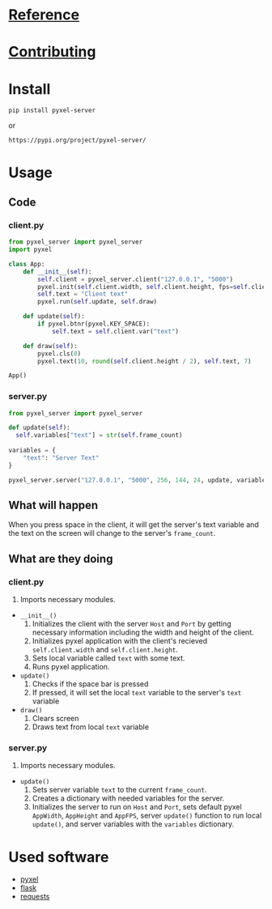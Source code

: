 # [Reference](https://floppidisk.github.io/pyxel_server/reference)
# [Contributing](https://floppidisk.github.io/pyxel_server/contribute)
# Install
```
pip install pyxel-server
```  
or
```
https://pypi.org/project/pyxel-server/
```
# Usage
## Code
### client.py
```python
from pyxel_server import pyxel_server
import pyxel

class App:
    def __init__(self):
        self.client = pyxel_server.client("127.0.0.1", "5000")
        pyxel.init(self.client.width, self.client.height, fps=self.client.fps)
        self.text = "Client text"
        pyxel.run(self.update, self.draw)

    def update(self):
        if pyxel.btnr(pyxel.KEY_SPACE):
            self.text = self.client.var("text")

    def draw(self):
        pyxel.cls(0)
        pyxel.text(10, round(self.client.height / 2), self.text, 7)

App()
```
### server.py
```python
from pyxel_server import pyxel_server

def update(self):
  self.variables["text"] = str(self.frame_count)
  
variables = {
    "text": "Server Text"
}

pyxel_server.server("127.0.0.1", "5000", 256, 144, 24, update, variables=variables)
```
## What will happen
When you press space in the client, it will get the server's text variable and the text on the screen will change to the server's `frame_count`.  
## What are they doing
### client.py
   1. Imports necessary modules.  
   * `__init__()`  
       1. Initializes the client with the server `Host` and `Port` by getting necessary information including the width and height of the client.  
       2. Initializes pyxel application with the client's recieved `self.client.width` and `self.client.height`.  
       3. Sets local variable called `text` with some text.  
       4. Runs pyxel application.  
   * `update()`  
       1. Checks if the space bar is pressed  
       2. If pressed, it will set the local `text` variable to the server's `text` variable  
   * `draw()`  
       1. Clears screen  
       2. Draws text from local `text` variable  
### server.py
   1. Imports necessary modules.  
   * `update()`
       1. Sets server variable `text` to the current `frame_count`. 
       3. Creates a dictionary with needed variables for the server.  
       4. Initializes the server to run on `Host` and `Port`, sets default pyxel `AppWidth`, `AppHeight` and `AppFPS`, server `update()` function to run local `update()`, and server variables with the `variables` dictionary.  
# Used software
* [pyxel](https://github.com/kitao/pyxel)  
* [flask](https://flask.palletsprojects.com)  
* [requests](https://docs.python-requests.org)  
